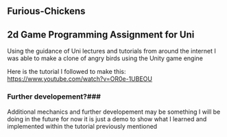 ## Furious-Chickens
**2d Game Programming Assignment for Uni**
------------------------------------------

Using the guidance of Uni lectures and tutorials from around the internet 
I was able to make a clone of angry birds using the Unity game engine

Here is the tutorial I followed to make this:
https://www.youtube.com/watch?v=OR0e-1UBEOU


### Further developement?###
Additional mechanics and further developement may be something I will be doing in the future
for now it is just a demo to show what I learned and implemented within the tutorial previously mentioned
